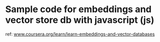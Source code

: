 # Sample code for embeddings and vector store db with javascript (js)

ref: www.coursera.org/learn/learn-embeddings-and-vector-databases
